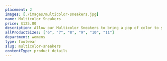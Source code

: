 ```yaml
---
placement: 2
images: [./images/multicolor-sneakers.jpg]
name: Multicolor Sneakers
price: $125.00
description: Allow our Multicolor Sneakers to bring a pop of color to your shoe collection. These sneakers feature a bold and eye-catching design, with a mix of vibrant colors and patterns that create a striking and dynamic look.
allProductSizes: ["6", "7", "8", "9", "10", "11"]
department: womens
type: footwear
slug: multicolor-sneakers
contentType: product details
---
```

